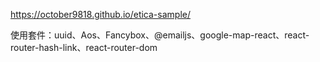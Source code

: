 https://october9818.github.io/etica-sample/

使用套件：uuid、Aos、Fancybox、@emailjs、google-map-react、react-router-hash-link、react-router-dom
